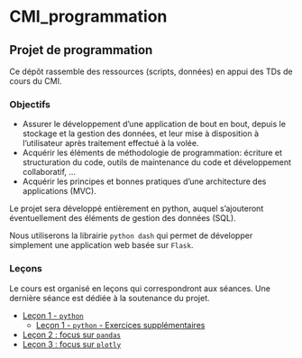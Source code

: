 # CMI_programmation
## Projet de programmation

Ce dépôt rassemble des ressources (scripts, données) en appui des TDs de cours du CMI.

### Objectifs

- Assurer le développement d’une application de bout en bout, depuis le stockage et la gestion des données, et leur mise à disposition à l’utilisateur après traitement effectué à la volée.
- Acquérir les éléments de méthodologie de programmation: écriture et structuration du code, outils de maintenance du code et développement collaboratif, …
- Acquérir les principes et bonnes pratiques d’une architecture des applications (MVC).

Le projet sera développé entièrement en python, auquel s’ajouteront éventuellement des éléments de gestion des données (SQL).

Nous utiliserons la librairie `python dash` qui permet de développer simplement une application web basée sur `Flask`. 

### Leçons

Le cours est organisé en leçons qui correspondront aux séances. Une dernière séance est dédiée à la soutenance du projet.

- [Leçon 1 - `python`](./Lecon_1_python/)
  - [Leçon 1 - `python` - Exercices supplémentaires](./Lecon_1_python/Lecon_1_1.md)
- [Leçon 2 : focus sur `pandas`](./Lecon_2_pandas/)
- [Leçon 3 : focus sur `plotly`](./Lecon_3_plotly/)

